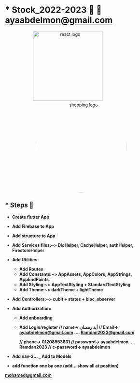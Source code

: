 # \* Stock_2022-2023 🙈 🚩 ayaabdelmon@gmail.com

<div align="center">
    <img src="https://user-images.githubusercontent.com/114832629/230302399-5d8f34e7-bfc5-4597-8fff-6293044f47bd.png" alt="react logo" width=230> 
    &emsp;&emsp;&emsp;&emsp;&emsp;&emsp;
    <img src="https://encrypted-tbn0.gstatic.com/images?q=tbn:ANd9GcQP63cmYLNc8vZlmGfF1i-pmDrLZ73QVaLzSQ&usqp=CAU" alt="shopping logo" width="300px" height="auto" style="border-radius:50%"> 
</div>

## \* Steps 🐾

- <b> Create flutter App
- Add Firebase to App
- Add structure to App
- Add Services files:~> DioHelper, CacheHelper, authHelper, FirestoreHelper
- Add Utilities:
  - Add Routes
  - Add Constants:~> AppAssets, AppColors, AppStrings, AppEndPoints
  - Add Styling:~> AppTextStyling + StandardTextStyling
  - Add Theme:~> darkTheme + lightTheme
- Add Controllers:~> cubit + states + bloc_observer
- Add Authorization:

  - Add onboarding
  - Add Login/register
    // name-> أية رمضان
    // Email-> ayaabdelmon@gmail.com .... Ramdan2023@gmail.com

    // phone-> 01208553631
    // password-> ayaabdelmon .... Ramdan2023
    // c-password-> ayaabdelmon

- Add nav-2...
  \_ Add to Models
- add function one by one (add... show all at position)

mohamed@gmail.com
